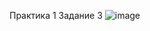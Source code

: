 Практика 1
Задание 3
![image](https://github.com/user-attachments/assets/d451222b-ad90-4f46-87db-4292be83d873)
